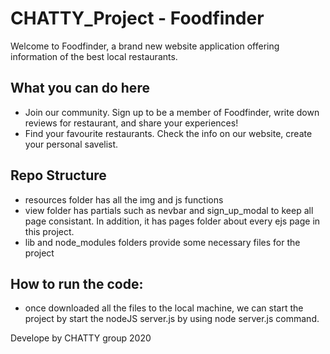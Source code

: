 # CHATTY_Project - Foodfinder
Welcome to Foodfinder, a brand new website application offering information of the best local restaurants.

## What you can do here
- Join our community. Sign up to be a member of Foodfinder, write down reviews for restaurant, and share your experiences!
- Find your favourite restaurants. Check the info on our website, create your personal savelist.

## Repo Structure
- resources folder has all the img and js functions
- view folder has partials such as nevbar and sign_up_modal to keep all page consistant. In addition, it has pages folder about every ejs page in this project.
- lib and node_modules folders provide some necessary files for the project

## How to run the code:
- once downloaded all the files to the local machine, we can start the project by start the nodeJS server.js by using node server.js
 command.

Develope by CHATTY group 2020
